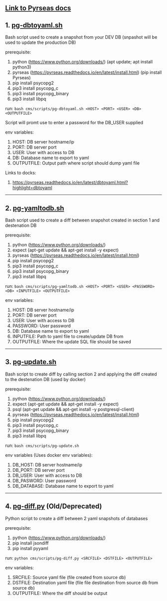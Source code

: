 ## [Link to Pyrseas docs](https://pyrseas.readthedocs.io/_/downloads/en/latest/pdf/)

## 1. [pg-dbtoyaml.sh](./pg-dbtoyaml.sh)

Bash script used to create a snapshot from your DEV DB (snpashot will be used to update the production DB)

prerequisite:
1. python (https://www.python.org/downloads/) (apt update; apt install python3)
2. pyrseas (https://pyrseas.readthedocs.io/en/latest/install.html) (pip install Pyrseas)
3. pip install psycopg2
4. pip3 install psycopg_c
5. pip3 install psycopg_binary
6. pip3 install libpq

run: 
```bash cms/scripts/pg-dbtoyaml.sh <HOST> <PORT> <USER> <DB> <OUTPUTFILE>```

Script will promt use to enter a password for the DB_USER supplied

env variables: 
1. HOST: DB server hostname/ip 
2. PORT: DB server port
3. USER: User with access to DB
4. DB: Database name to export to yaml
5. OUTPUTFILE: Output path where script should dump yaml file

Links to docks: 
1. https://pyrseas.readthedocs.io/en/latest/dbtoyaml.html?highlight=dbtoyaml

---

## 2. [pg-yamltodb.sh](./pg-yamltodb.sh)

Bash script used to create a diff between snapshot created in section 1 and destenation DB

prerequisite:
1. python (https://www.python.org/downloads/)
2. expect (apt-get update && apt-get install -y expect)
3. pyrseas (https://pyrseas.readthedocs.io/en/latest/install.html)
4. pip install psycopg2
5. pip3 install psycopg_c
6. pip3 install psycopg_binary
7. pip3 install libpq

run: 
```bash cms/scripts/pg-yamltodb.sh <HOST> <PORT> <USER> <PASSWORD> <DB> <INPUTFILE> <OUTPUTFILE>```

env variables: 
1. HOST: DB server hostname/ip 
2. PORT: DB server port
3. USER: User with access to DB
4. PASSWORD: User password
5. DB: Database name to export to yaml
6. INPUTFILE: Path to yaml file to create/update DB from
7. OUTPUTFILE: Where the update SQL file should be saved

---

## 3. [pg-update.sh](./pg-update.sh)

Bash script to create diff by calling section 2 and applying the diff created to the destenation DB (used by docker)

prerequisite:
1. python (https://www.python.org/downloads/)
2. expect (apt-get update && apt-get install -y expect)
3. psql (apt-get update && apt-get install -y postgresql-client)
4. pyrseas (https://pyrseas.readthedocs.io/en/latest/install.html)
5. pip install psycopg2
6. pip3 install psycopg_c
7. pip3 install psycopg_binary
8. pip3 install libpq

run: 
```bash cms/scripts/pg-update.sh```

env variables (Uses docker env variables): 
1. DB_HOST: DB server hostname/ip 
2. DB_PORT: DB server port
3. DB_USER: User with access to DB
4. DB_PASWORD: User password
5. DB_DATABASE: Database name to export to yaml

---

## 4. [pg-diff.py](./pg-diff.py) (Old/Deprecated)

Python script to create a diff between 2 yaml snapshots of databases

prerequisite:
1. python (https://www.python.org/downloads/)
2. pip install jsondiff
3. pip install pyyaml

run: 
```python cms/scripts/pg-diff.py <SRCFILE> <DSTFILE> <OUTPUTFILE>```

env variables: 
1. SRCFILE: Source yaml file (file created from source db)
2. DSTFILE: Destination yaml file (file file destination from source db from source db)
3. OUTPUTFILE: Where the diff should be output